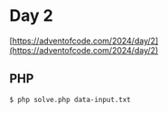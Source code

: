 # Day 2

[https://adventofcode.com/2024/day/2](https://adventofcode.com/2024/day/2)

## PHP

```
$ php solve.php data-input.txt
```
